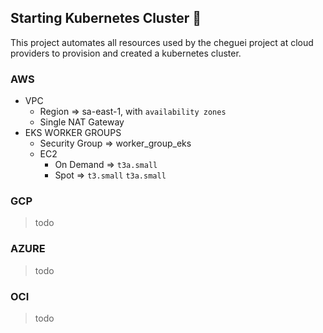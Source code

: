 ## Starting Kubernetes Cluster :wrench:

This project automates all resources used by the cheguei project at cloud providers to provision and created a kubernetes cluster.

### AWS

-   VPC
    -   Region => sa-east-1, with `availability zones`
    -   Single NAT Gateway
-   EKS WORKER GROUPS
    -   Security Group => worker_group_eks
    -   EC2 
        -   On Demand => `t3a.small`
        -   Spot => `t3.small` `t3a.small`

### GCP

>todo
### AZURE 

>todo
### OCI

>todo
